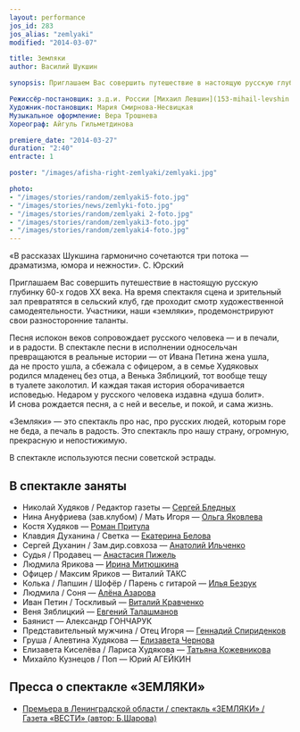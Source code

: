 ```yaml
---
layout: performance
jos_id: 283
jos_alias: "zemlyaki"
modified: "2014-03-07"

title: Земляки
author: Василий Шукшин

synopsis: Приглашаем Вас совершить путешествие в настоящую русскую глубинку 60-х годов ХХ века. На время спектакля сцена и зрительный зал превратятся в сельский клуб, где проходит смотр художественной самодеятельности. Участники, наши земляки, продемонстрируют свои разносторонние таланты.

Режиссёр-постановщик: з.д.и. России [Михаил Левшин](153-mihail-levshin.html)
Художник-постановщик: Мария Смирнова-Несвицкая
Музыкальное оформление: Вера Трошнева
Хореограф: Айгуль Гильметдинова

premiere_date: "2014-03-27"
duration: "2:40"
entracte: 1

poster: "/images/afisha-right-zemlyaki/zemlyaki.jpg"

photo:
- "/images/stories/random/zemlyaki5-foto.jpg"
- "/images/stories/news/zemlyki-foto.jpg"
- "/images/stories/random/zemlyaki 2-foto.jpg"
- "/images/stories/random/zemlyaki3-foto.jpg"
- "/images/stories/random/zemlyaki4-foto.jpg"
---
```



«В рассказах Шукшина гармонично сочетаются три потока — драматизма, юмора и нежности».
С. Юрский

Приглашаем Вас совершить путешествие в настоящую русскую глубинку 60-х годов ХХ века. На время спектакля сцена и зрительный зал превратятся в сельский клуб, где проходит смотр художественной самодеятельности. Участники, наши «земляки», продемонстрируют свои разносторонние таланты.

Песня испокон веков сопровождает русского человека — и в печали, и в радости. В спектакле песни в исполнении односельчан превращаются в реальные истории — от Ивана Петина жена ушла, да не просто ушла, а сбежала с офицером, а в семье Худяковых родился младенец без отца, а Венька Зяблицкий, тот вообще тещу в туалете заколотил. И каждая такая история оборачивается исповедью. Недаром у русского человека издавна «душа болит». И снова рождается песня, а с ней и веселье, и покой, и сама жизнь.

«Земляки» — это спектакль про нас, про русских людей, которым горе не беда, а печаль в радость. Это спектакль про нашу страну, огромную, прекрасную и непостижимую.

В спектакле используются песни советской эстрады.


## В спектакле заняты

- Николай Худяков / Редактор газеты — [Сергей Бледных](24-blednyh-sergej.html)
- Нина Ануфриева (зав.клубом) / Мать Игоря — [Ольга Яковлева](89-olga-yakovleva.html)
- Костя Худяков — [Роман Притула](50-roman-pritula.html)
- Клавдия Духанина / Светка — [Екатерина Белова](23-belova-ekaterina.html)
- Сергей Духанин / Зам.дир.совхоза — [Анатолий Ильченко](55-anatolii-ilchenko.html)
- Судья / Продавец — [Анастасия Пижель](64-asia-pigel-sergeevna.html)
- Людмила Ярикова — [Ирина Митюшкина](62-irina-mityshkina.html)
- Офицер / Максим Яриков — Виталий ТАКС
- Колька / Лапшин / Шофёр / Парень с гитарой — [Илья Безрук](83-bezryk-ilya.html)
- Людмила / Соня — [Алёна Азарова](86-alena-azarova.html)
- Иван Петин / Тоскливый — [Виталий Кравченко](66-vitalii-kravchenko.html)
- Веня Зяблицкий — [Евгений Талашманов](84-talashmanovevgenii.html)
- Баянист — Александр ГОНЧАРУК
- Представительный мужчина / Отец Игоря — [Геннадий Спириденков](27--gennadij-spiridenkov-za-rf.html)
- Груша / Алевтина Худякова — [Елизавета Чернова](48-chernovaelizaveta.html)
- Елизавета Киселёва / Лариса Худякова — [Татьяна Кожевникова](80-tatiana-kogevnikova.html)
- Михайло Кузнецов / Поп — Юрий АГЕЙКИН


## Пресса о спектакле «ЗЕМЛЯКИ»

- [Премьера в Ленинградской области / спектакль «ЗЕМЛЯКИ» / Газета «ВЕСТИ» (автор: Б.Шарова)](310-premiera-zemlyki-shukshin-pikalovo-1.html)